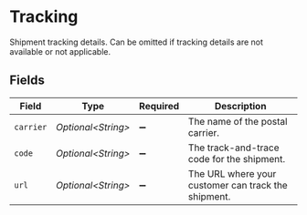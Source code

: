 # Tracking

Shipment tracking details. Can be omitted if tracking details are not available or not applicable.


## Fields

| Field                                               | Type                                                | Required                                            | Description                                         |
| --------------------------------------------------- | --------------------------------------------------- | --------------------------------------------------- | --------------------------------------------------- |
| `carrier`                                           | *Optional\<String>*                                 | :heavy_minus_sign:                                  | The name of the postal carrier.                     |
| `code`                                              | *Optional\<String>*                                 | :heavy_minus_sign:                                  | The track-and-trace code for the shipment.          |
| `url`                                               | *Optional\<String>*                                 | :heavy_minus_sign:                                  | The URL where your customer can track the shipment. |